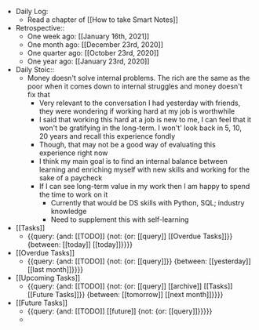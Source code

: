 - Daily Log:
    - Read a chapter of [[How to take Smart Notes]]
- Retrospective::
    - One week ago: [[January 16th, 2021]]
    - One month ago: [[December 23rd, 2020]]
    - One quarter ago: [[October 23rd, 2020]]
    - One year ago: [[January 23rd, 2020]]
- Daily Stoic::
    - Money doesn't solve internal problems. The rich are the same as the poor when it comes down to internal struggles and money doesn't fix that
        - Very relevant to the conversation I had yesterday with friends, they were wondering if working hard at my job is worthwhile
        - I said that working this hard at a job is new to me, I can feel that it won't be gratifying in the long-term. I won't' look back in 5, 10, 20 years and recall this experience fondly
        - Though, that may not be a good way of evaluating this experience right now
        - I think my main goal is to find an internal balance between learning and enriching myself with new skills and working for the sake of a paycheck
        - If I can see long-term value in my work then I am happy to spend the time to work on it
            - Currently that would be DS skills with Python, SQL; industry knowledge
            - Need to supplement this with self-learning
- [[Tasks]]
    - {{query: {and: [[TODO]] {not: {or: [[query]] [[Overdue Tasks]]}} {between: [[today]] [[today]]}}}}
- [[Overdue Tasks]]
    - {{query: {and: [[TODO]] {not: {or: [[query]]}} {between: [[yesterday]] [[last month]]}}}}
- [[Upcoming Tasks]]
    - {{query: {and: [[TODO]] {not: {or: [[query]] [[archive]] [[Tasks]] [[Future Tasks]]}} {between: [[tomorrow]] [[next month]]}}}}
- [[Future Tasks]]
    - {{query: {and: [[TODO]] [[future]] {not: {or: [[query]]}}}}}
    - 
